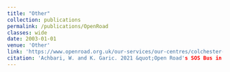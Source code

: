 ```yaml
---
title: "Other"
collection: publications
permalink: /publications/OpenRoad
classes: wide
date: 2003-01-01
venue: 'Other'
link: 'https://www.openroad.org.uk/our-services/our-centres/colchester-centre/'
citation: 'Achbari, W. and K. Garic. 2021 &quot;Open Road's SOS Bus in Colchester: An Impact Report.&quot; <i>Business and Local Government Data Research Centre, University of Essex.</i> Colchester, England.'
---
```

